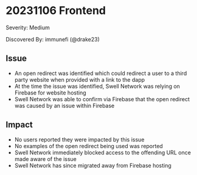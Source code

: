 # 20231106 Frontend

Severity: Medium

Discovered By: immunefi (@drake23)

## Issue

- An open redirect was identified which could redirect a user to a third party website when provided with a link to the dapp
- At the time the issue was identified, Swell Network was relying on Firebase for website hosting
- Swell Network was able to confirm via Firebase that the open redirect was caused by an issue within Firebase

## Impact

- No users reported they were impacted by this issue
- No examples of the open redirect being used was reported
- Swell Network immediately blocked access to the offending URL once made aware of the issue
- Swell Network has since migrated away from Firebase hosting
